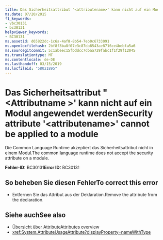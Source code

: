 ```yaml
---
title: Das Sicherheitsattribut "<attributename>' kann nicht auf ein Modul angewendet werden
ms.date: 07/20/2015
f1_keywords:
- vbc30131
- bc30131
helpviewer_keywords:
- BC30131
ms.assetid: d65822dc-1c6a-4af8-8b54-7eb0c6733091
ms.openlocfilehash: 2bf8f3ba8f07e3c87da8543ae8716ce4bebfa5a6
ms.sourcegitcommit: 5c1abeec15fbddcc7dbaa729fabc1f1f29f12045
ms.translationtype: MT
ms.contentlocale: de-DE
ms.lasthandoff: 03/15/2019
ms.locfileid: "58021895"
---
```

# <a name="security-attribute-attributename-cannot-be-applied-to-a-module"></a><span data-ttu-id="95e85-102">Das Sicherheitsattribut "\<Attributname >' kann nicht auf ein Modul angewendet werden</span><span class="sxs-lookup"><span data-stu-id="95e85-102">Security attribute '\<attributename>' cannot be applied to a module</span></span>
<span data-ttu-id="95e85-103">Die Common Language Runtime akzeptiert das Sicherheitsattribut nicht in einem Modul.</span><span class="sxs-lookup"><span data-stu-id="95e85-103">The common language runtime does not accept the security attribute on a module.</span></span>

<span data-ttu-id="95e85-104">**Fehler-ID:** BC30131</span><span class="sxs-lookup"><span data-stu-id="95e85-104">**Error ID:** BC30131</span></span>

## <a name="to-correct-this-error"></a><span data-ttu-id="95e85-105">So beheben Sie diesen Fehler</span><span class="sxs-lookup"><span data-stu-id="95e85-105">To correct this error</span></span>

- <span data-ttu-id="95e85-106">Entfernen Sie das Attribut aus der Deklaration.</span><span class="sxs-lookup"><span data-stu-id="95e85-106">Remove the attribute from the declaration.</span></span>

## <a name="see-also"></a><span data-ttu-id="95e85-107">Siehe auch</span><span class="sxs-lookup"><span data-stu-id="95e85-107">See also</span></span>

- [<span data-ttu-id="95e85-108">Übersicht über Attribute</span><span class="sxs-lookup"><span data-stu-id="95e85-108">Attributes overview</span></span>](~/docs/visual-basic/programming-guide/concepts/attributes/index.md)
- <xref:System.AttributeUsageAttribute?displayProperty=nameWithType>

